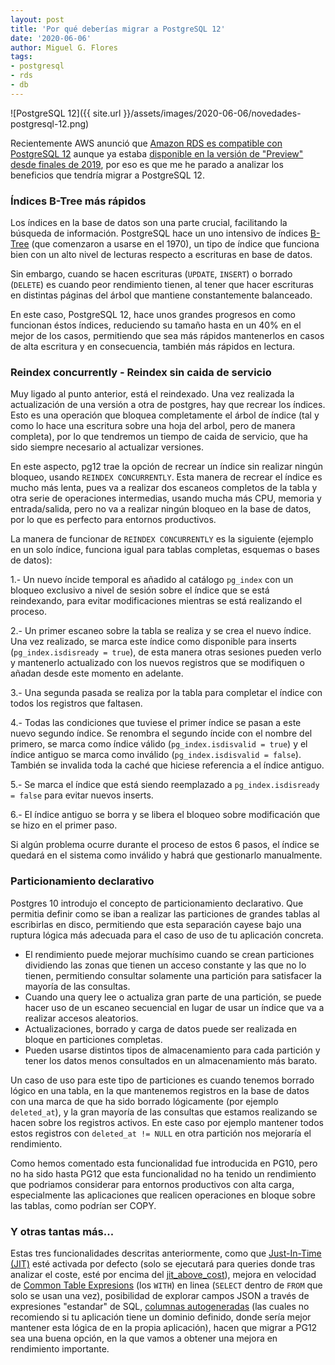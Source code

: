 ```yaml
---
layout: post
title: 'Por qué deberías migrar a PostgreSQL 12'
date: '2020-06-06'
author: Miguel G. Flores
tags:
- postgresql
- rds
- db
---
```


![PostgreSQL 12]({{ site.url }}/assets/images/2020-06-06/novedades-postgresql-12.png)


Recientemente AWS anunció que [Amazon RDS es compatible con PostgreSQL 12](https://aws.amazon.com/es/about-aws/whats-new/2020/03/amazon-rds-now-supports-postgresql-12/) aunque ya
estaba [disponible en la versión de "Preview" desde finales de 2019](https://aws.amazon.com/es/about-aws/whats-new/2019/11/postgresql-12-0-now-available-in-amazon-rds-database-preview-environment/), por eso es
que me he parado a analizar los beneficios que tendría migrar a PostgreSQL 12.

### Índices B-Tree más rápidos
Los índices en la base de datos son una parte crucial, facilitando la búsqueda de información. PostgreSQL hace
un uno intensivo de índices [B-Tree](https://en.wikipedia.org/wiki/B-tree) (que comenzaron a usarse en el 1970), un tipo de índice que funciona bien con un alto 
nivel de lecturas respecto a escrituras en base de datos.

Sin embargo, cuando se hacen escrituras (`UPDATE`, `INSERT`) o borrado (`DELETE`) es cuando peor rendimiento tienen,
al tener que hacer escrituras en distintas páginas del árbol que mantiene constantemente balanceado.

En este caso, PostgreSQL 12, hace unos grandes progresos en como funcionan éstos índices, reduciendo su tamaño
hasta en un 40% en el mejor de los casos, permitiendo que sea más rápidos mantenerlos en casos de alta escritura y en 
consecuencia, también más rápidos en lectura.

### Reindex concurrently - Reindex sin caida de servicio
Muy ligado al punto anterior, está el reindexado. Una vez realizada la actualización de una versión a otra de postgres,
hay que recrear los índices. Esto es una operación que bloquea completamente el árbol de índice (tal y como lo hace
una escritura sobre una hoja del arbol, pero de manera completa), por lo que tendremos un tiempo de caida de servicio, que 
ha sido siempre necesario al actualizar versiones.

En este aspecto, pg12 trae la opción de recrear un índice sin realizar ningún bloqueo, usando `REINDEX CONCURRENTLY`. Esta manera
de recrear el índice es mucho más lenta, pues va a realizar dos escaneos completos de la tabla y otra serie de operaciones intermedias,
usando mucha más CPU, memoria y entrada/salida, pero no va a realizar ningún bloqueo en la base de datos, por lo que es perfecto para entornos productivos.

La manera de funcionar de `REINDEX CONCURRENTLY` es la siguiente (ejemplo en un solo índice, funciona igual para tablas completas, esquemas o bases de datos):

1.- Un nuevo íncide temporal es añadido al catálogo `pg_index` con un bloqueo exclusivo a nivel de sesión sobre el índice que se está
reindexando, para evitar modificaciones mientras se está realizando el proceso.

2.- Un primer escaneo sobre la tabla se realiza y se crea el nuevo índice. Una vez realizado, se marca este índice como
disponible para inserts (`pg_index.isdisready = true`), de esta manera otras sesiones pueden verlo y mantenerlo actualizado con los nuevos registros
que se modifiquen o añadan desde este momento en adelante.

3.- Una segunda pasada se realiza por la tabla para completar el índice con todos los registros que faltasen.

4.- Todas las condiciones que tuviese el primer índice se pasan a este nuevo segundo índice. Se renombra el segundo íncide
con el nombre del primero, se marca como índice válido (`pg_index.isdisvalid = true`) y el índice antiguo se marca como inválido
(`pg_index.isdisvalid = false`). También se invalida toda la caché que hiciese referencia a el índice antiguo.

5.- Se marca el índice que está siendo reemplazado a `pg_index.isdisready = false` para evitar nuevos inserts.

6.- El índice antiguo se borra y se libera el bloqueo sobre modificación que se hizo en el primer paso.

Si algún problema ocurre durante el proceso de estos 6 pasos, el índice se quedará en el sistema como inválido y habrá que gestionarlo
manualmente.


### Particionamiento declarativo
Postgres 10 introdujo el concepto de particionamiento declarativo. Que permitia definir como se iban a realizar
las particiones de grandes tablas al escribirlas en disco, permitiendo que esta separación cayese bajo una ruptura
lógica más adecuada para el caso de uso de tu aplicación concreta. 

- El rendimiento puede mejorar muchísimo cuando se crean particiones dividiendo las zonas que tienen un acceso constante
y las que no lo tienen, permitiendo consultar solamente una partición para satisfacer la mayoría de las consultas.
- Cuando una query lee o actualiza gran parte de una partición, se puede hacer uso de un escaneo secuencial en lugar de usar
un índice que va a realizar accesos aleatorios.
- Actualizaciones, borrado y carga de datos puede ser realizada en bloque en particiones completas.
- Pueden usarse distintos tipos de almacenamiento para cada partición y tener los datos menos consultados en un almacenamiento más barato.

Un caso de uso para este tipo de particiones es cuando tenemos borrado lógico en una tabla, en la que mantenemos registros en la base de 
datos con una marca de que ha sido borrado lógicamente (por ejemplo `deleted_at`), y la gran mayoría
de las consultas que estamos realizando se hacen sobre los registros activos. En este caso por ejemplo mantener todos
estos registros con `deleted_at != NULL` en otra partición nos mejoraría el rendimiento.
 
Como hemos comentado esta funcionalidad fue introducida en PG10, pero no ha sido hasta PG12 que esta funcionalidad no ha tenido un rendimiento que podriamos considerar para entornos 
productivos con alta carga, especialmente las aplicaciones que realicen operaciones en bloque sobre las tablas, como podrían ser COPY.


### Y otras tantas más...
Estas tres funcionalidades descritas anteriormente, como que [Just-In-Time (JIT)](https://www.postgresql.org/docs/12/jit.html) esté activada por defecto (solo se ejecutará
para queries donde tras analizar el coste, esté por encima del [jit_above_cost](https://www.postgresql.org/docs/11/runtime-config-query.html#GUC-JIT-ABOVE-COST)), 
mejora en velocidad de [Common Table Expresions](https://www.postgresql.org/docs/12/queries-with.html) (los `WITH`) en linea (`SELECT` dentro de `FROM` que solo se usan una vez), 
posibilidad de explorar campos JSON a través de expresiones "estandar" de SQL, 
[columnas autogeneradas](https://www.postgresql.org/docs/12/ddl-generated-columns.html) (las cuales no recomiendo si tu
aplicación tiene un dominio definido, donde sería mejor mantener esta lógica de en la propia aplicación), hacen
que migrar a PG12 sea una buena opción, en la que vamos a obtener una mejora en rendimiento importante.
